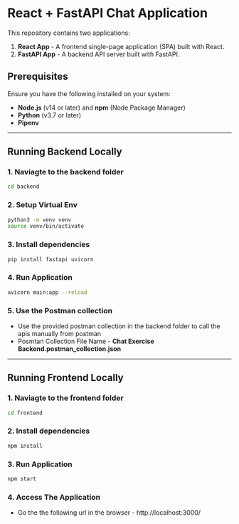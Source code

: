# React + FastAPI Chat Application

This repository contains two applications:
1. **React App** - A frontend single-page application (SPA) built with React.
2. **FastAPI App** - A backend API server built with FastAPI.

## Prerequisites

Ensure you have the following installed on your system:
- **Node.js** (v14 or later) and **npm** (Node Package Manager)
- **Python** (v3.7 or later)
- **Pipenv** 

---

## Running Backend Locally

### 1. Naviagte to the backend folder

```bash
cd backend
```

### 2. Setup Virtual Env

```bash
python3 -m venv venv
source venv/bin/activate
```

### 3. Install dependencies

```bash
pip install fastapi uvicorn
```


### 4. Run Application

```bash
uvicorn main:app --reload
```

### 5. Use the Postman collection

- Use the provided postman collection in the backend folder to call the apis manually from postman
- Posmtan Collection File Name - **Chat Exercise Backend.postman_collection.json**

---

## Running Frontend Locally

### 1. Naviagte to the frontend folder

```bash
cd frontend
```

### 2. Install dependencies

```bash
npm install
```


### 3. Run Application

```bash
npm start
```

### 4. Access The Application

- Go the the following url in the browser - http://localhost:3000/





